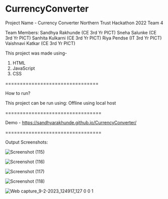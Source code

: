 # CurrencyConverter

Project Name - Currency Converter
Northern Trust Hackathon 2022 Team 4

Team Members:
Sandhya Rakhunde (CE 3rd Yr PICT)
Sneha Salunke (CE 3rd Yr PICT)
Sanhita Kulkarni (CE 3rd Yr PICT)
Riya Pendse (IT 3rd Yr PICT)
Vaishnavi Katkar (CE 3rd Yr PICT)

This project was made using-
1) HTML
2) JavaScript
3) CSS

================================

How to run?

This project can be run using:
Offline using local host

=================================

Demo -  https://sandhyarakhunde.github.io/CurrencyConverter/

=================================

Output Screenshots:

![Screenshot (115)](https://user-images.githubusercontent.com/84397275/217743576-5a5310e6-d32a-4bc7-a1b6-95df3e226029.png)

![Screenshot (116)](https://user-images.githubusercontent.com/84397275/217743681-e8569f97-53f9-4062-aca2-1ec54f95c63a.png)

![Screenshot (117)](https://user-images.githubusercontent.com/84397275/217743771-34c98ef6-f400-4069-85c5-bc59465f25e6.png)

![Screenshot (118)](https://user-images.githubusercontent.com/84397275/217743834-ca4096a6-6351-405c-ab06-4e56dc7f3e83.png)

![Web capture_9-2-2023_124917_127 0 0 1](https://user-images.githubusercontent.com/84397275/217744241-0e61a3e8-bd02-4485-b166-3c43aed7f375.jpeg)
